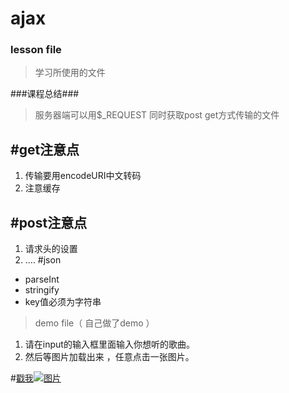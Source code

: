 # ajax
### lesson file

>学习所使用的文件

###课程总结###
>服务器端可以用$_REQUEST 同时获取post get方式传输的文件

 #get注意点
-
1. 传输要用encodeURI中文转码
2. 注意缓存

 #post注意点
-
1. 请求头的设置
2. ....
#json
-  parseInt
-  stringify
-  key值必须为字符串


>demo file（ 自己做了demo  ）
>
1. 请在input的输入框里面输入你想听的歌曲。
2. 然后等图片加载出来 ，任意点击一张图片。

    


#[戳我![图片](https://avatars3.githubusercontent.com/u/17595642?v=3&s=460)](https://szy1000.github.io/ajax/demo/)
